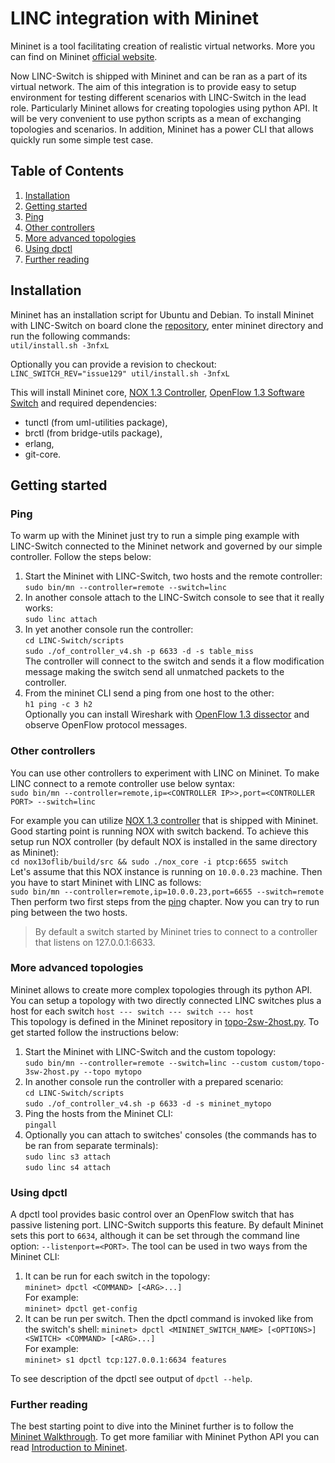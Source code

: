 LINC integration with Mininet
=============================

Mininet is a tool facilitating creation of realistic virtual networks. More you can find on Mininet [official website](http://mininet.org/).

Now LINC-Switch is shipped with Mininet and can be ran as a part of its virtual network. The aim of this integration is to provide easy to setup environment for testing different scenarios with LINC-Switch in the lead role. Particularly Mininet allows for creating topologies using python API. It will be very convenient to use python scripts as a mean of exchanging topologies and scenarios. In addition, Mininet has a power CLI that allows quickly run some simple test case.

## Table of Contents ##
1. [Installation](#installation)
2. [Getting started](#getting-started)
  1. [Ping](#ping)
  1. [Other controllers](#other-controllers)
  1. [More advanced topologies](#more-advanced-topologies)
  1. [Using dpctl](#using-dpctl)
  1. [Further reading](#further-reading)

## Installation ##

Mininet has an installation script for Ubuntu and Debian. To install Mininet with LINC-Switch on board clone the [repository](https://github.com/FlowForwarding/mininet), enter mininet directory and run the following commands:  
`util/install.sh -3nfxL`

Optionally you can provide a revision to checkout:  
`LINC_SWITCH_REV="issue129" util/install.sh -3nfxL`

This will install Mininet core, [NOX 1.3 Controller](https://github.com/CPqD/nox13oflib), [OpenFlow 1.3 Software Switch](https://github.com/CPqD/ofsoftswitch13) and required dependencies:
* tunctl (from uml-utilities package),
* brctl (from bridge-utils package),
* erlang,
* git-core.

## Getting started ##

### Ping ###
To warm up with the Mininet just try to run a simple ping example with LINC-Switch connected to the Mininet network and governed by our simple controller. Follow the steps below:

1. Start the Mininet with LINC-Switch, two hosts and the remote controller:  
`sudo bin/mn --controller=remote --switch=linc`
1. In another console attach to the LINC-Switch console to see that it really works:  
`sudo linc attach`
1. In yet another console run the controller:  
`cd LINC-Switch/scripts`      
`sudo ./of_controller_v4.sh -p 6633 -d -s table_miss`  
The controller will connect to the switch and sends it a flow modification message making the switch send all unmatched packets to the controller.
1. From the mininet CLI send a ping from one host to the other:  
`h1 ping -c 3 h2`  
Optionally you can install Wireshark with [OpenFlow 1.3 dissector](https://github.com/CPqD/ofdissector) and observe OpenFlow protocol messages.

### Other controllers ###
You can use other controllers to experiment with LINC on Mininet. To make LINC connect to a remote controller use below syntax:  
`sudo bin/mn --controller=remote,ip=<CONTROLLER IP>>,port=<CONTROLLER PORT> --switch=linc`

For example you can utilize [NOX 1.3 controller](https://github.com/CPqD/nox13oflib) that is shipped with Mininet.
Good starting point is running NOX with switch backend. To achieve this setup run NOX controller (by default NOX is installed in the same directory as Mininet):  
`cd nox13oflib/build/src && sudo ./nox_core -i ptcp:6655 switch`  
Let's assume that this NOX instance is running on `10.0.0.23` machine. Then you have to start Mininet with LINC as follows:  
`sudo bin/mn --controller=remote,ip=10.0.0.23,port=6655 --switch=remote`  
Then perform two first steps from the [ping](#ping) chapter. Now you can try to run ping between the two hosts.

> By default a switch started by Mininet tries to connect to a controller that listens on 127.0.0.1:6633.

### More advanced topologies ###
Mininet allows to create more complex topologies through its python API. You can setup a topology with two directly connected LINC switches plus a host for each switch
`host --- switch --- switch --- host`  
This topology is defined in the Mininet repository in [topo-2sw-2host.py](https://github.com/mininet/mininet/blob/master/custom/topo-2sw-2host.py). To get started follow the  instructions below:

1. Start the Mininet with LINC-Switch and the custom topology:  
`sudo bin/mn --controller=remote --switch=linc --custom custom/topo-3sw-2host.py --topo mytopo`
1. In another console run the controller with a prepared scenario:  
`cd LINC-Switch/scripts`      
`sudo ./of_controller_v4.sh -p 6633 -d -s mininet_mytopo`  
3. Ping the hosts from the Mininet CLI:  
`pingall`  
4. Optionally you can attach to switches' consoles (the commands has to be ran from separate terminals):  
`sudo linc s3 attach`  
`sudo linc s4 attach`

### Using dpctl  ###

A dpctl tool provides basic control over an OpenFlow switch that has passive listening port. LINC-Switch supports this feature. By default Mininet sets this port to `6634`, although it can be set through the command line option: `--listenport=<PORT>`. The tool can be used in two ways from the Mininet CLI:

1. It can be run for each switch in the topology:  
`mininet> dpctl <COMMAND> [<ARG>...]`  
For example:  
`mininet> dpctl get-config`
1. It can be run per switch. Then the dpctl command is invoked like from the switch's shell:
`mininet> dpctl <MININET_SWITCH_NAME> [<OPTIONS>] <SWITCH> <COMMAND> [<ARG>...]`  
For example:  
`mininet> s1 dpctl tcp:127.0.0.1:6634 features`

To see description of the dpctl see output of `dpctl --help`.

### Further reading ###
The best starting point to dive into the Mininet further is to follow the [Mininet Walkthrough](http://mininet.org/walkthrough/).
To get more familiar with Mininet Python API you can read [Introduction to Mininet](https://github.com/mininet/mininet/wiki/Introduction-to-Mininet).
